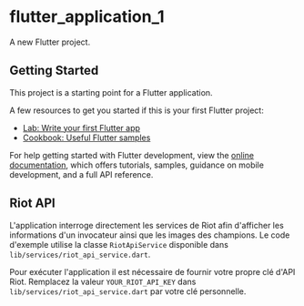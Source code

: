 # flutter_application_1

A new Flutter project.

## Getting Started

This project is a starting point for a Flutter application.

A few resources to get you started if this is your first Flutter project:

- [Lab: Write your first Flutter app](https://docs.flutter.dev/get-started/codelab)
- [Cookbook: Useful Flutter samples](https://docs.flutter.dev/cookbook)

For help getting started with Flutter development, view the
[online documentation](https://docs.flutter.dev/), which offers tutorials,
samples, guidance on mobile development, and a full API reference.
## Riot API

L'application interroge directement les services de Riot afin d'afficher les informations d'un invocateur ainsi que les images des champions.
Le code d'exemple utilise la classe `RiotApiService` disponible dans `lib/services/riot_api_service.dart`.

Pour exécuter l'application il est nécessaire de fournir votre propre clé d'API Riot. Remplacez la valeur `YOUR_RIOT_API_KEY` dans `lib/services/riot_api_service.dart` par votre clé personnelle.
